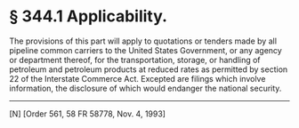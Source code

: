 # § 344.1   Applicability.

The provisions of this part will apply to quotations or tenders made by all pipeline common carriers to the United States Government, or any agency or department thereof, for the transportation, storage, or handling of petroleum and petroleum products at reduced rates as permitted by section 22 of the Interstate Commerce Act. Excepted are filings which involve information, the disclosure of which would endanger the national security.



---

[N] [Order 561, 58 FR 58778, Nov. 4, 1993]




